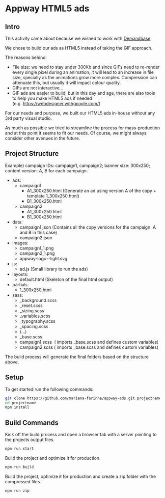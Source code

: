 # Appway HTML5 ads

## Intro

This activity came about because we wished to work with [Demandbase](https://www.demandbase.com/).

We chose to build our ads as HTML5 instead of taking the GIF approach.

The reasons behind:

- File size: we need to stay under 300Kb and since GIFs need to re-render every single pixel during an animation, it will lead to an increase in file size, specially as the animations grow more complex. Compression can attenuate this, but usually it will impact colour quality.
- GIFs are not interactive...
- GIF ads are easier to build, but in this day and age, there are also tools to help you make HTML5 ads if needed (e.g. https://webdesigner.withgoogle.com/)

For our needs and purpose, we built our HTML5 ads in-house without any 3rd party visual studio.

As much as possible we tried to streamline the process for mass-production and at this point it seems to fit our needs. Of course, we might always consider other avenues in the future.

## Project Structure

Example) campaign IDs: campaign1, campaign2; banner size: 300x250; content version: A, B for each campaign.

- ads:
  - campaign1
    - A1_300x250.html (Generate an ad using version A of the copy + template 1_300x250.html)
    - B1_300x250.html
  - campaign2
    - A1_300x250.html
    - B1_300x250.html
- data:
  - campaign1.json (Contains all the copy versions for the campaign. A and B in this case)
  - campaign2.json
- images:
  - campaign1_1.png
  - campaign2_1.png
  - appway-logo--light.svg
- js:
  - ad.js (Small library to run the ads)
- layouts:
  - default.html (Skeleton of the final html output)
- partials:
  - 1_300x250.html
- sass:
  - \_background.scss
  - \_reset.scss
  - \_sizing.scss
  - \_variables.scss
  - \_typography.scss
  - \_spacing.scss
  - (...)
  - \_base.scss
  - campaign1.scss  ( imports \_base.scss and defines custom variables)
  - campaign2.scss ( imports \_base.scss and defines custom variables)

The build process will generate the final folders based on the structure above.

## Setup

To get started run the following commands:

```bash
git clone https://github.com/mariana-farinha/appway-ads.git projectname
cd projectname
npm install
```

## Build Commands

Kick off the build process and open a browser tab with a server pointing to the projects output files.

```bash
npm run start
```

Build the project and optimize it for production.

```bash
npm run build
```

Build the project, optimize it for production and create a zip folder with the compressed files.

```bash
npm run zip
```
